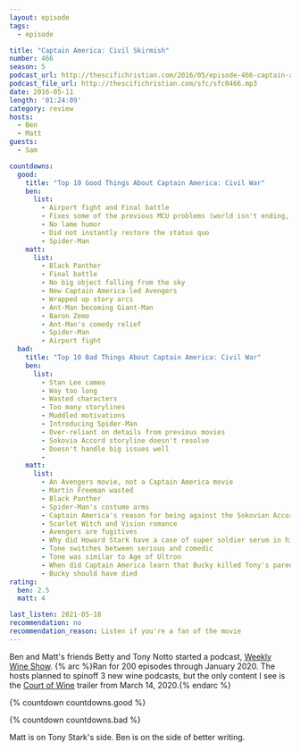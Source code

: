 ```yaml
---
layout: episode
tags:
  - episode

title: "Captain America: Civil Skirmish"
number: 466
season: 5
podcast_url: http://thescifichristian.com/2016/05/episode-466-captain-america-civil-skirmish/
podcast_file_url: http://thescifichristian.com/sfc/sfc0466.mp3
date: 2016-05-11
length: '01:24:09'
category: review
hosts:
  - Ben
  - Matt
guests:
  - Sam

countdowns:
  good:
    title: "Top 10 Good Things About Captain America: Civil War"
    ben:
      list:
        - Airport fight and Final battle
        - Fixes some of the previous MCU problems (world isn't ending, no big object fell from the sky)
        - No lame humor
        - Did not instantly restore the status quo
        - Spider-Man
    matt: 
      list:
        - Black Panther
        - Final battle
        - No big object falling from the sky
        - New Captain America-led Avengers
        - Wrapped up story arcs
        - Ant-Man becoming Giant-Man
        - Baron Zemo
        - Ant-Man's comedy relief
        - Spider-Man
        - Airport fight
  bad:
    title: "Top 10 Bad Things About Captain America: Civil War"
    ben:
      list:
        - Stan Lee cameo
        - Way too long
        - Wasted characters
        - Too many storylines
        - Muddled motivations
        - Introducing Spider-Man
        - Over-reliant on details from previous movies
        - Sokovia Accord storyline doesn't resolve
        - Doesn't handle big issues well
        - 
    matt: 
      list:
        - An Avengers movie, not a Captain America movie
        - Martin Freeman wasted
        - Black Panther
        - Spider-Man's costume arms
        - Captain America's reason for being against the Sokovian Accords was unclear
        - Scarlet Witch and Vision romance
        - Avengers are fugitives
        - Why did Howard Stark have a case of super soldier serum in his trunk?
        - Tone switches between serious and comedic
        - Tone was similar to Age of Ultron
        - When did Captain America learn that Bucky killed Tony's parents?
        - Bucky should have died
rating:
  ben: 2.5
  matt: 4

last_listen: 2021-05-18
recommendation: no
recommendation_reason: Listen if you're a fan of the movie
---
```


Ben and Matt's friends Betty and Tony Notto started a podcast, [Weekly Wine Show](https://weeklywineshow.com/). 
{% arc %}Ran for 200 episodes through January 2020. The hosts planned to spinoff 3 new wine podcasts, but the only content I see is the [Court of Wine](http://courtofwine.com/) trailer from March 14, 2020.{% endarc %}

{% countdown countdowns.good %}

{% countdown countdowns.bad %}

Matt is on Tony Stark's side. Ben is on the side of better writing.